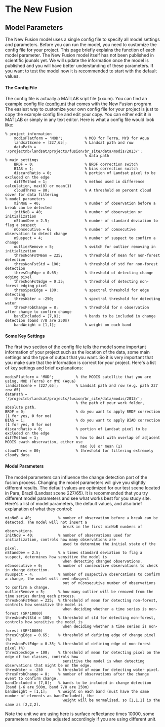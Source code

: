 # The New Fusion
## Model Parameters
The New Fusion model uses a single config file to specify all model settings and parameters. Before you can run the model, you need to customize the config file for your project. This page briefly explains the function of each model parameter. The New Fusion model itself has not been published in scientific jounals yet. We will update the information once the model is published and you will have better understanding of these parameters. If you want to test the model now it is recommended to start with the default values.

#### The Config File
The config file is actually a MATLAB sript file (xxx.m). You can find an example config file ([config.m](../config.m)) that comes with the New Fusion program. The easiest way to customize your own config file for your project is just to copy the example config file and edit your copy. You can either edit it in MATLAB or simply in any text editor. Here is what a config file would look like:

    % project information
        modisPlatform = 'MOD';          % MOD for Terra, MYD for Aqua
        landsatScene = [227,65];        % Landsat path and row
        dataPath = '/projectnb/landsat/projects/fusion/br_site/data/modis/2013/';
                                        % data path
    % main settings
        BRDF = 0;                       % BRDF correction switch
        BIAS = 1;                       % bias correction switch
        discardRatio = 0;               % portion of Landsat pixel to be excluded on the edge
        diffMethod = 1;                 % method used in difference calculation, max(0) or mean(1)
        cloudThres = 80;                % A threshold on percent cloud cover for data filtering
    % model parameters
        minNoB = 40;                    % number of observation before a break can be detected
        initNoB = 40;                   % number of observation or initialization
        nStandDev = 2.5;                % number of standard deviation to flag a suspect
        nConsecutive = 6;               % number of consecutive observation to detect change
        nSuspect = 4;                   % number of suspect to confirm a change
        outlierRemove = 5;              % switch for outlier removing in initialization
        thresNonFstMean = 225;          % threshold of mean for non-forest detection
        thresNonFstStd = 100;           % threshold of std for non-forest detection
        thresChgEdge = 0.65;            % threshold of detecting change edging pixel
        thresNonFstEdge = 0.35;         % threshold of detecting non-forest edging pixel
        thresSpecEdge = 100;            % spectral threshold for edge detecting
        thresWater = -250;              % spectral threshold for detecting water
        thresProbChange = 8;            % threshold for n observation after change to confirm change
        bandIncluded = [7,8];           % bands to be included in change detection (band 7/8 are 250m)
        bandWeight = [1,1];             % weight on each band

#### Some Key Settings
The first two section of the config file tells the model some important information of your project such as the location of the data, some main settings and the type of output that you want. So it is very important that you make sure that the information is correct for your project. Here's a list of key settings and brief explanations:

    modisPlatform = 'MOD';          % the MODIS satellite that you are using, MOD (Terra) or MYD (Aqua)
    landsatScene = [227,65];        % Landsat path and row (e.g. path 227 row 65)
    dataPath = '/projectnb/landsat/projects/fusion/br_site/data/modis/2013/';
                                    % the path of your work folder, absolute path.
    BRDF = 0;                       % do you want to apply BRDF correction (1 for yes, 0 for no)
    BIAS = 1;                       % do you want to apply BIAD correction (1 for yes, 0 for no)
    discardRatio = 0;               % portion of Landsat pixel to be excluded on the edge
    diffMethod = 1;                 % how to deal with overlap of adjacent MODIS swath observation, either use
                                      max (0) or mean (1)
    cloudThres = 80;                % threshold for filtering extremely cloudy data

#### Model Parameters
The model parameters can influence the change detection part of the fusion process. Changing the model parameters will give you slightly different results. The default values are optimized for our test scene located in Para, Brazil (Landsat scene 227/65). It is recommended that you try different model parameters and see what works best for you study site. Here's a list of model parameters, the default values, and also brief explanation of what they control:

    minNoB = 40;            % number of observation before a break can be detected. The model will not insert a 
                              break in the first minNoB numbers of observations.
    initNoB = 40;           % number of observations used for initialization, controls how many observations are
                              used to determine the initial state of the pixel.
    nStandDev = 2.5;        % n times standard deviation to flag a suspect, determines how sensitive the model is
                              when detecting changed observations.
    nConsecutive = 6;       % number of consecutive observations to check in change detection.
    nSuspect = 4;           % number of suspective obsercations to confirm a change, the model will need nSuspect
                              out of nConsecutive number of observations to confirm a change.
    outlierRemove = 5;      % how many outlier will be removed from the time series during each process.
    thresNonFstMean = 225;  % threshold of mean for detecting non-forest, controls how sensitive the model is 
                              when deciding whether a time series is non-forest (SR*10000)
    thresNonFstStd = 100;   % threshold of std for detecting non-forest, controls how sensitive the model is 
                              when deciding whether a time series is non-forest (SR*10000)
    thresChgEdge = 0.65;    % threshold of defining edge of change pixel (%)
    thresNonFstEdge = 0.35; % threshold of defining edge of non-forest pixel (%)
    thresSpecEdge = 100;    % threshold of mean for detecting pixel on the edge of two classes, controls how
                              sensitive the model is when detecting observations that might be on the edge.
    thresWater = -250       % threshold of mean for detecting water pixel.
    thresProbChange = 8;    % number of observations after the change event to confirm change.
    bandIncluded = [7,8];   % bands to be included in change detection (band 1-6 are 500m, band 7/8 are 250m)
    bandWeight = [1,1];     % weight on each band (must have the same number of elements as bandIncluded), the
                              weight will be normalized, so [1,1,1] is the same as [2,2,2].

Note the unit we are using here is surface reflectance times 10000, some parameters need to be adjusted accordingly if you are using different unit.
